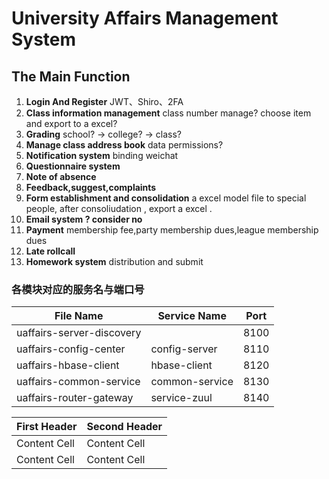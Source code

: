 # University Affairs Management System #
## The Main Function ##
1. **Login And Register**
	JWT、Shiro、2FA
2. **Class information management**
	class number manage? choose item and export to a excel? 
3. **Grading**
	school? -> college? -> class?
4. **Manage class address book**
	data permissions?
5. **Notification system**
	binding weichat
6. **Questionnaire system**
7. **Note of absence**
8. **Feedback,suggest,complaints**
9. **Form establishment and consolidation**
	a excel model file to special people, after consoliudation , export a excel .
10. **Email system ? consider no**
11. **Payment**
	membership fee,party membership dues,league membership dues
12. **Late rollcall**
13. **Homework system**
	distribution and submit
	
### 各模块对应的服务名与端口号
| File Name       | Service Name    |  Port |
| --------   | --------   | --------|
| uaffairs-server-discovery |      |   8100    |
| uaffairs-config-center | config-server|8110|
| uaffairs-hbase-client  | hbase-client|   8120    |
| uaffairs-common-service| common-service |  8130    |
| uaffairs-router-gateway| service-zuul|8140|




| First Header  | Second Header |
| ------------- | ------------- |
| Content Cell  | Content Cell  |
| Content Cell  | Content Cell  |